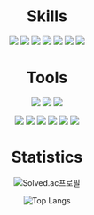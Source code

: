 <div align=center>

<!--
**M3rcy1028/M3rcy1028** is a ✨ _special_ ✨ repository because its `README.md` (this file) appears on your GitHub profile.

Here are some ideas to get you started:

- 🔭 I’m currently working on ...
- 🌱 I’m currently learning ...
- 👯 I’m looking to collaborate on ...
- 🤔 I’m looking for help with ...
- 💬 Ask me about ...
- 📫 How to reach me: ...
- 😄 Pronouns: ...
- ⚡ Fun fact: ...
-->
<h1>Skills</h1>
<img src="https://img.shields.io/badge/C-A8B9CC?style=flat-square&logo=C&logoColor=white"/> 
<img src="https://img.shields.io/badge/C++-00599C?style=flat-square&logo=cplusplus&logoColor=white"/> 
<img src="https://img.shields.io/badge/Python-3776AB?style=flat-square&logo=Python&logoColor=white"/> 
<img src="https://img.shields.io/badge/ARM-394049?style=flat-square&logo=arm&logoColor=white"/> 
<img src="https://img.shields.io/badge/Verilog-DADCFC?style=flat-square&logo=V&logoColor=white"/> 
<img src="https://img.shields.io/badge/MySQL-4479A1?style=flat-square&logo=mysql&logoColor=white"/> 
<img src="https://img.shields.io/badge/LaTeX-008080?style=flat-square&logo=latex&logoColor=white"/> 
  <br>

<h1>Tools</h1>
<img src="https://img.shields.io/badge/Visual Studio-5C2D91?style=flat-square&logo=visualstudio&logoColor=white"/>
<img src="https://img.shields.io/badge/Visual Studio Code-007ACC?style=flat-square&logo=visualstudiocode&logoColor=white"/>
<img src="https://img.shields.io/badge/Microsoft SQL server-CC2927?style=flat-square&logo=microsoftsqlserver&logoColor=white"/> <p></p>
<img src="https://img.shields.io/badge/Keil uVision-2E6639?style=flat-square&logo=armkeil&logoColor=white"/>
<img src="https://img.shields.io/badge/InterlliJ-000000?style=flat-square&logo=intellijidea&logoColor=white"/>
<img src="https://img.shields.io/badge/Overleaf-47A141?style=flat-square&logo=overleaf&logoColor=white"/>
<img src="https://img.shields.io/badge/Notion-000000?style=flat-square&logo=notion&logoColor=white"/>
<img src="https://img.shields.io/badge/VMware-607078?style=flat-square&logo=vmware&logoColor=white"/>
<img src="https://img.shields.io/badge/Virtual Box-183A61?style=flat-square&logo=virtualbox&logoColor=white"/>
  <br>
  
<h1>Statistics</h1>

![Solved.ac프로필](http://mazassumnida.wtf/api/v2/generate_badge?boj=mercy_1028)<p></p>
![Top Langs](https://github-readme-stats-roan-nu-97.vercel.app/api/top-langs/?username=M3rcy1028&layout=compact&theme=graywhite) <p> </p>
<!--- github stats
![Anurag's GitHub stats](https://github-readme-stats-roan-nu-97.vercel.app/api?username=M3rcy1028&show_icons=true&theme=graywhite)
--->
  </div>

